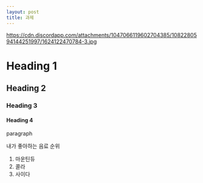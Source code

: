 ```yaml
--- 
layout: post
title: 과제
---
```

https://cdn.discordapp.com/attachments/1047066119602704385/1082280594144251997/1624122470784-3.jpg


# Heading 1
## Heading 2
### Heading 3
#### Heading 4
paragraph

<!-- bullet list-->

내가 좋아하는 음료 순위
1. 마운틴듀
2. 콜라
3. 사이다

